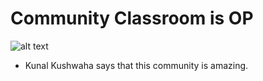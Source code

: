 # Community Classroom is OP
![alt text](https://github.com/sashpawar11/commclassroomOP/blob/sash/cc.jpg?raw=true)

- Kunal Kushwaha says that this community is amazing.
